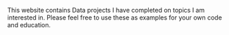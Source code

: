 This website contains Data projects I have completed on topics I am interested in. Please feel free to use these as examples for your own code and education. 
